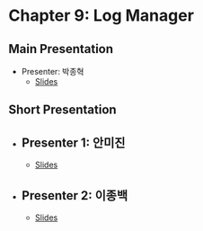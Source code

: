 # Chapter 9: Log Manager

## Main Presentation 

- Presenter: 박종혁
  - [Slides](slides/ch9-log-manager.pdf)

## Short Presentation

- Presenter 1: 안미진
  - 
  - [Slides](slides/ch9-the-lsn-concept-in-innodb-and-rocksdb.pdf)
  
- Presenter 2: 이종백
  - 
  - [Slides](slides)
